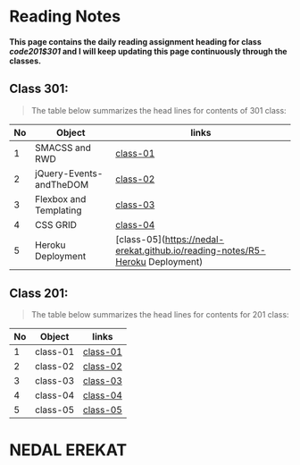 # Reading Notes

#### This page contains the daily reading assignment heading for class *code201$301*  and I will keep updating this page continuously through the classes. 

## Class 301:
>The table below summarizes the head lines for contents of 301 class:

No | Object | links
-- | ------ | -----
1 | SMACSS and RWD | [class-01](https://nedal-erekat.github.io/reading-notes/R1-SMACSS-&-RWD)
2 | jQuery-Events-andTheDOM | [class-02](https://nedal-erekat.github.io/reading-notes/R2-jQuery-Events-andTheDOM)
3 | Flexbox and Templating | [class-03](https://nedal-erekat.github.io/reading-notes/R3-FlexboxandTemplating)
4 | CSS GRID | [class-04](https://nedal-erekat.github.io/reading-notes/R4-CSSGRID)
5 | Heroku Deployment | [class-05](https://nedal-erekat.github.io/reading-notes/R5-Heroku Deployment)


## Class 201:

>The table below summarizes the head lines for contents for 201 class:

No | Object | links
-- | ------ | -----
1 | class-01 | [class-01](https://nedal-erekat.github.io/reading-notes/class-01)
2 | class-02 | [class-02](https://nedal-erekat.github.io/reading-notes/Class-02)
3 | class-03 | [class-03](https://nedal-erekat.github.io/reading-notes/Class-03)
4 | class-04 | [class-04](https://nedal-erekat.github.io/reading-notes/Class-04)
5 | class-05 | [class-05](https://nedal-erekat.github.io/reading-notes/Class-05)



# NEDAL EREKAT

